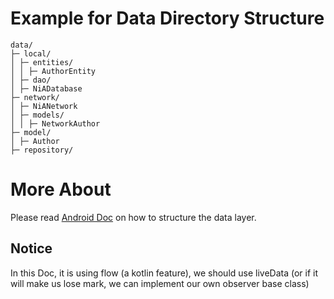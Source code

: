 # Example for Data Directory Structure

```plain text
data/
├─ local/
│ ├─ entities/
│ │ ├─ AuthorEntity
│ ├─ dao/
│ ├─ NiADatabase
├─ network/
│ ├─ NiANetwork
│ ├─ models/
│ │ ├─ NetworkAuthor
├─ model/
│ ├─ Author
├─ repository/
```

# More About

Please read [Android Doc](https://developer.android.com/topic/architecture/data-layer/offline-first) on how to structure the data layer.

## Notice

In this Doc, it is using flow (a kotlin feature), we should use liveData (or if it will make us lose mark, we can implement our own observer base class)
